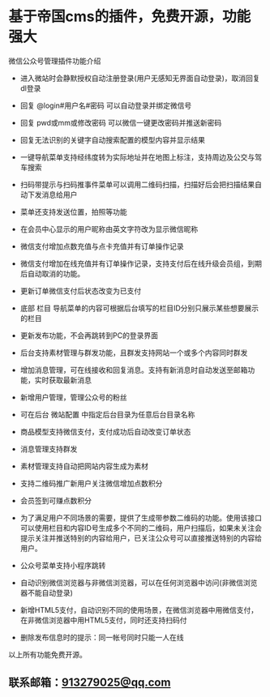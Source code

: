 # 基于帝国cms的插件，免费开源，功能强大

微信公众号管理插件功能介绍

+ 进入微站时会静默授权自动注册登录(用户无感知无界面自动登录)，取消回复dl登录

+ 回复 @login#用户名#密码 可以自动登录并绑定微信号

+ 回复 pwd或mm或修改密码 可以微信一键更改密码并推送新密码

+ 回复无法识别的关键字自动搜索配置的模型内容并显示结果

+ 一键导航菜单支持经纬度转为实际地址并在地图上标注，支持周边及公交与驾车搜索

+ 扫码带提示与扫码推事件菜单可以调用二维码扫描，扫描好后会把扫描结果自动下发消息给用户

+ 菜单还支持发送位置，拍照等功能

+ 在会员中心显示的用户昵称由英文字符改为显示微信昵称

+ 微信支付增加点数充值与点卡充值并有订单操作记录

+ 微信支付增加在线充值并有订单操作记录，支持支付后在线升级会员组，到期后自动取消的功能。

+ 更新订单微信支付后状态改变为已支付

+ 底部 栏目 导航菜单的内容可根据后台填写的栏目ID分别只展示某些想要展示的栏目

+ 更新发布功能，不会再跳转到PC的登录界面

+ 后台支持素材管理与群发功能，且群发支持网站一个或多个内容同时群发

+ 增加消息管理，可在线接收和回复消息。支持有新消息时自动发送至邮箱功能，实时获取最新消息

+ 新增用户管理，管理公众号的粉丝

+ 可在后台 微站配置 中指定后台目录为任意后台目录名称

+ 商品模型支持微信支付，支付成功后自动改变订单状态

+ 消息管理支持群发

+ 素材管理支持自动把网站内容生成为素材

+ 支持二维码推广新用户关注微信增加点数积分

+ 会员签到可赚点数积分

+ 为了满足用户不同场景的需要，提供了生成带参数二维码的功能。使用该接口可以使用栏目和内容ID号生成多个不同的二维码，用户扫描后，如果未关注会提示关注并推送特别的内容给用户，已关注公众号可以直接推送特别的内容给用户。

+ 公众号菜单支持小程序跳转

+ 自动识别微信浏览器与非微信浏览器，可以在任何浏览器中访问(非微信浏览器不能自动登录)

+ 新增HTML5支付，自动识别不同的使用场景，在微信浏览器中用微信支付，在非微信浏览器中用HTML5支付，同时还支持扫码付

+ 删除发布信息时的提示：同一帐号同时只能一人在线

以上所有功能免费开源。

## 联系邮箱：913279025@qq.com
